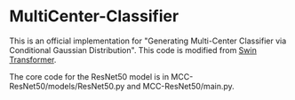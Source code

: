 # MultiCenter-Classifier
This is an official implementation for "Generating Multi-Center Classifier via Conditional Gaussian Distribution". This code is modified from [Swin Transformer](https://github.com/microsoft/Swin-Transformer). 

The core code for the ResNet50 model is in MCC-ResNet50/models/ResNet50.py and MCC-ResNet50/main.py.
